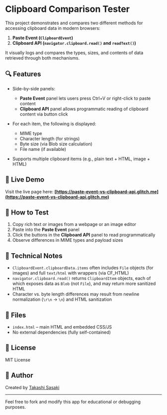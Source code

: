 # Clipboard Comparison Tester

This project demonstrates and compares two different methods for accessing clipboard data in modern browsers:

1. **Paste Event (`ClipboardEvent`)**
2. **Clipboard API (`navigator.clipboard.read()` and `readText()`)**

It visually logs and compares the types, sizes, and contents of data retrieved through both mechanisms.

## 🔍 Features

* Side-by-side panels:

  * **Paste Event** panel lets users press Ctrl+V or right-click to paste content
  * **Clipboard API** panel allows programmatic reading of clipboard content via button click
* For each item, the following is displayed:

  * MIME type
  * Character length (for strings)
  * Byte size (via Blob size calculation)
  * File name (if available)
* Supports multiple clipboard items (e.g., plain text + HTML, image + HTML)

## 🚀 Live Demo

Visit the live page here:
**[https://paste-event-vs-clipboard-api.glitch.me](https://paste-event-vs-clipboard-api.glitch.me)**

## 🧪 How to Test

1. Copy rich text or images from a webpage or an image editor
2. Paste into the **Paste Event** panel
3. Click the buttons in the **Clipboard API** panel to read programmatically
4. Observe differences in MIME types and payload sizes

## 🧠 Technical Notes

* `ClipboardEvent.clipboardData.items` often includes `File` objects (for images) and full `text/html` with wrappers (via CF\_HTML)
* `navigator.clipboard.read()` returns `ClipboardItem` objects, each of which exposes data as `Blob` (not `File`), and may return more sanitized HTML
* Character vs. byte length differences may result from newline normalization (`\r\n` → `\n`) and HTML sanitization

## 📁 Files

* `index.html` – main HTML and embedded CSS/JS
* No external dependencies (fully self-contained)

## 📝 License

MIT License

## 🙋 Author

Created by [Takashi Sasaki](https://x.com/TakashiSasaki)

---

Feel free to fork and modify this app for educational or debugging purposes.
